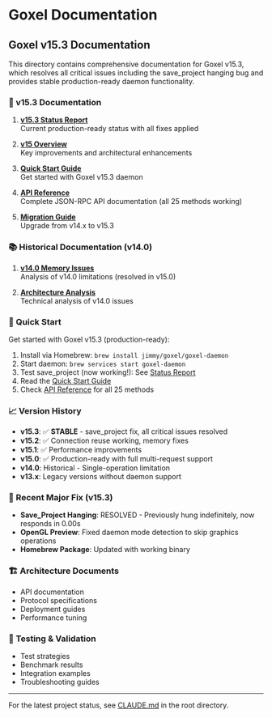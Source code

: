 # Goxel Documentation

## Goxel v15.3 Documentation

This directory contains comprehensive documentation for Goxel v15.3, which resolves all critical issues including the save_project hanging bug and provides stable production-ready daemon functionality.

### 🚀 v15.3 Documentation

1. **[v15.3 Status Report](v15-daemon-status.md)**  
   Current production-ready status with all fixes applied

2. **[v15 Overview](v15/README.md)**  
   Key improvements and architectural enhancements

3. **[Quick Start Guide](v15/quick_start_guide.md)**  
   Get started with Goxel v15.3 daemon

4. **[API Reference](v15/daemon_api_reference.md)**  
   Complete JSON-RPC API documentation (all 25 methods working)

5. **[Migration Guide](v15/migration_guide.md)**  
   Upgrade from v14.x to v15.3

### 📚 Historical Documentation (v14.0)

1. **[v14.0 Memory Issues](daemon-memory-issue-summary.md)**  
   Analysis of v14.0 limitations (resolved in v15.0)

2. **[Architecture Analysis](daemon-memory-architecture-analysis.md)**  
   Technical analysis of v14.0 issues

### 🔧 Quick Start

Get started with Goxel v15.3 (production-ready):
1. Install via Homebrew: `brew install jimmy/goxel/goxel-daemon`
2. Start daemon: `brew services start goxel-daemon`
3. Test save_project (now working!): See [Status Report](v15-daemon-status.md)
4. Read the [Quick Start Guide](v15/quick_start_guide.md)
5. Check [API Reference](v15/daemon_api_reference.md) for all 25 methods

### 📈 Version History

- **v15.3**: ✅ **STABLE** - save_project fix, all critical issues resolved
- **v15.2**: ✅ Connection reuse working, memory fixes
- **v15.1**: ✅ Performance improvements
- **v15.0**: ✅ Production-ready with full multi-request support
- **v14.0**: Historical - Single-operation limitation
- **v13.x**: Legacy versions without daemon support

### 🎉 Recent Major Fix (v15.3)
- **Save_Project Hanging**: RESOLVED - Previously hung indefinitely, now responds in 0.00s
- **OpenGL Preview**: Fixed daemon mode detection to skip graphics operations
- **Homebrew Package**: Updated with working binary

### 🏗️ Architecture Documents

- API documentation
- Protocol specifications  
- Deployment guides
- Performance tuning

### 🧪 Testing & Validation

- Test strategies
- Benchmark results
- Integration examples
- Troubleshooting guides

---

For the latest project status, see [CLAUDE.md](../CLAUDE.md) in the root directory.